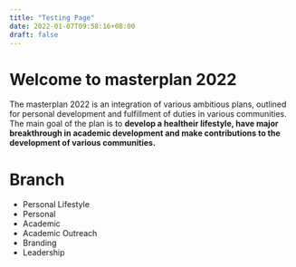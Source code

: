 ```yaml
---
title: "Testing Page"
date: 2022-01-07T09:58:16+08:00
draft: false
---
```


# Welcome to masterplan 2022
The masterplan 2022 is an integration of various ambitious plans, outlined for personal development and fulfillment of duties in various communities. The main goal of the plan is to **develop a healtheir lifestyle, have major breakthrough in academic development and make contributions to the development of various communities.**

# Branch
- Personal Lifestyle
- Personal 
- Academic
- Academic Outreach
- Branding
- Leadership

